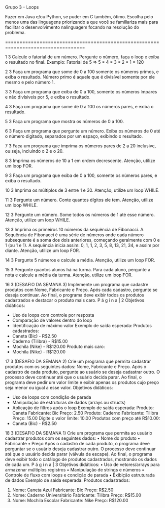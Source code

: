 Grupo 3 – Loops

Fazer em Java e/ou Python, se puder em C também, ótimo. 
Escolha pelo menos uma das linguagens priorizando a que você se familiariza mais para facilitar o desenvolvimento nalinguagem focando na resolução do problema.

==================================================================================

1 3
Calcule o fatorial de um número.
Pergunte o número, faça o loop e exiba o resultado no final. Exemplo: Fatorial de 5 => 5 * 4 *
3 * 2 * 1 = 120

2 3 Faça um programa que some de 0 a 100 somente os números primos, e exiba o resultado.
Número primo é aquele que é divisível somente por ele mesmo e pelo número 1.

3 3 Faça um programa que exiba de 0 a 100, somente os números ímpares e não divísiveis por 5,
e exiba o resultado.

4 3 Faça um programa que some de 0 a 100 os números pares, e exiba o resultado.

5 3 Faça um programa que mostra os números de 0 a 100.

6 3
Faça um programa que pergunte um número.
Exiba os números de 0 até o número digitado, separados por um espaço, exibindo o
resultado.

7 3 Faça um programa que imprima os números pares de 2 a 20 inclusive, ou seja, incluindo o 2
e o 20.

8 3 Imprima os números de 10 a 1 em ordem decrescente.
Atenção, utilize um loop FOR.

9 3 Faça um programa que exiba de 0 a 100, somente os números pares, e exiba o resultado.

10 3 Imprima os múltiplos de 3 entre 1 e 30. Atenção, utilize um loop WHILE.

11 3
Pergunte um número.
Conte quantos dígitos ele tem.
Atenção, utilize um loop WHILE.

12 3
Pergunte um número.
Some todos os números de 1 até esse número.
Atenção, utilize um loop WHILE.

13 3
Imprima os primeiros 10 números da sequência de Fibonacci. A Sequência de Fibonacci é
uma série de números onde cada número subsequente é a soma dos dois anteriores,
começando geralmente com 0 e 1 (ou 1 e 1). A sequência inicia assim: 0, 1, 1, 2, 3, 5, 8, 13,
21, 34, e assim por diante.
Atenção, utilize um loop FOR.

14 3 Pergunte 5 números e calcule a média.
Atenção, utilize um loop FOR.

15 3
Pergunte quantos alunos há na turma.
Para cada aluno, pergunte a nota e calcule a média da turma.
Atenção, utilize um loop FOR.

16 3
(DESAFIO DA SEMANA 3)
Implemente um programa que cadastre produtos com Nome, Fabricante e Preço.
Após cada cadastro, pergunte se deseja continuar.
Ao final, o programa deve exibir todos os produtos cadastrados e destacar o produto mais
caro.
P á g i n a | 2
Objetivos didáticos:
- Uso de loops com controle por resposta
- Comparação de valores dentro do loop
- Identificação de máximo valor
Exemplo de saída esperada:
Produtos cadastrados:
- Caneta (Bic) - R$2.50
- Caderno (Tilibra) - R$15.00
- Mochila (Nike) - R$120.00
Produto mais caro:
- Mochila (Nike) - R$120.00

17 3
(DESAFIO DA SEMANA 2) Crie um programa que permita cadastrar produtos com os
seguintes dados: Nome, Fabricante e Preço.
Após o cadastro de cada produto, pergunte ao usuário se deseja cadastrar outro. O processo
deve continuar até que o usuário decida parar.
Ao final, o programa deve pedir um valor limite e exibir apenas os produtos cujo preço seja
menor ou igual a esse valor.
Objetivos didáticos:
- Uso de loops com condição de parada
- Manipulação de estruturas de dados (arrays ou structs)
- Aplicação de filtros após o loop
Exemplo de saída esperada:
Produto: Caneta
Fabricante: Bic
Preço: 2.50
Produto: Caderno
Fabricante: Tilibra
Preço: 15.00
Digite o valor limite: 10.00
Produtos com preço até R$10.00:
- Caneta (Bic) - R$2.50

18 3
(DESAFIO DA SEMANA 1)
Crie um programa que permita ao usuário cadastrar produtos com os seguintes dados:
• Nome do produto
• Fabricante
• Preço
Após o cadastro de cada produto, o programa deve perguntar se o usuário deseja cadastrar
outro.
O processo deve continuar até que o usuário decida parar (válvula de escape).
Ao final, o programa deve exibir todo o catálogo de produtos cadastrados, mostrando os
dados de cada um.
P á g i n a | 3
Objetivos didáticos:
• Uso de vetores/arrays para armazenar múltiplos registros
• Manipulação de strings e números
• Controle de fluxo com loops e condição de parada
• Exibição estruturada de dados
Exemplo de saída esperada:
Produtos cadastrados:
1. Nome: Caneta Azul
Fabricante: Bic
Preço: R$2.50
2. Nome: Caderno Universitário
Fabricante: Tilibra
Preço: R$15.00
3. Nome: Mochila Escolar
Fabricante: Nike
Preço: R$120.00
